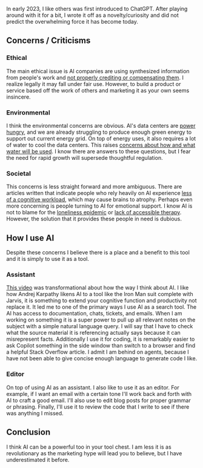 
In early 2023, I like others was first introduced to ChatGPT. After playing around with it for a bit, I wrote it off as a novelty/curiosity and did not predict the overwhelming force it has become today.

## Concerns / Criticisms

### Ethical
The main ethical issue is AI companies are using synthesized information from people's work and [not properly crediting or compensating them](https://www.npr.org/2025/01/14/nx-s1-5258952/new-york-times-openai-microsoft). I realize legally it may fall under fair use. However, to build a product or service based off the work of others and marketing it as your own seems insincere.


### Environmental
I think the environmental concerns are obvious. AI's data centers are [power hungry](https://www.economist.com/business/2025/07/28/how-big-tech-plans-to-feed-ais-voracious-appetite-for-power), and we are already struggling to produce enough green energy to support out current energy grid. On top of energy uses, it also requires a lot of water to cool the data centers. This raises [concerns about how and what water will be used](https://chicago.suntimes.com/environment/2025/08/20/data-centers-ai-artificial-intelligence-chicago-illinois-great-lakes-michigan-drinking-water-jb-pritzker
). I know there are answers to these questions, but I fear the need for rapid growth will supersede thoughtful regulation.

### Societal
This concerns is less straight forward and more ambiguous. There are articles written that indicate people who rely heavily on AI experience [less of a cognitive workload](https://www.economist.com/science-and-technology/2025/07/16/will-ai-make-you-stupid), which may cause brains to atrophy. Perhaps even more concerning is people turning to AI for emotional support. I know AI is not to blame for the [loneliness epidemic](https://www.wired.com/story/couples-retreat-with-3-ai-chatbots-and-humans-who-love-them-replika-nomi-chatgpt/) or [lack of accessible therapy](https://xeiaso.net/blog/2025/who-assistant-serve/). However, the solution that it provides these people in need is dubious.


## How I use AI
Despite these concerns I believe there is a place and a benefit to this tool and it is simply to use it as a tool.

### Assistant
[This video](https://www.youtube.com/watch?v=LCEmiRjPEtQ) was transformational about how the way I think about AI. I like how Andrej Karpathy likens AI to a tool like the Iron Man suit complete with Jarvis, it is something to extend your cognitive function and productivity not replace it. It led me to  one of the primary ways I use AI as a search tool. The AI has access to documentation, chats, tickets, and emails. When I am working on something it is a super power to pull up all relevant notes on the subject with a simple natural language query. I will say that I have to check what the source material it is referencing actually says because it can misrepresent facts. Additionally I use it for coding, it is remarkably easier to ask Copilot something in the side window than switch to a browser and find a helpful Stack Overflow article. I admit I am behind on agents, because I have not been able to give concise enough language to generate code I like.

### Editor
On top of using AI as an assistant. I also like to use it as an editor. For example, if I want an email with a certain tone I'll work back and forth with AI to craft a good email. I'll also use to edit blog posts for proper grammar or phrasing. Finally, I'll use it to review the code that I write to see if there was anything I missed.


## Conclusion
I think AI can be a powerful too in your tool chest. I am less it is as revolutionary as the marketing hype will lead you to believe, but I have underestimated it before.